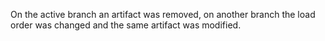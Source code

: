 On the active branch an artifact was removed, on another branch the load order was changed and the same artifact was modified.
